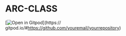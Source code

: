 # ARC-CLASS 
[![Open in Gitpod](https://gitpod.io/button/open-in-gitpod.svg)](https:// gitpod.io/#https://github.com/youremail/yourrepository)
